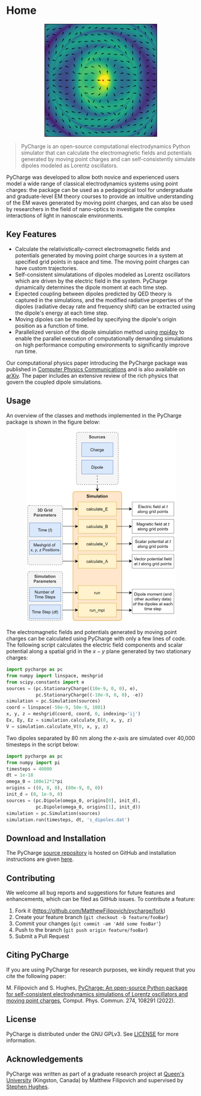 # Home

<p align="center">
  <img width="300" src="figs/oscillating_charge.gif">
</p>

> PyCharge is an open-source computational electrodynamics Python simulator that can calculate the electromagnetic fields and potentials generated by moving point charges and can self-consistently simulate dipoles modeled as Lorentz oscillators.

PyCharge was developed to allow both novice and experienced users model a wide range of classical electrodynamics systems using point charges: the package can be used as a pedagogical tool for undergraduate and graduate-level EM theory courses to provide an intuitive understanding of the EM waves generated by moving point charges, and can also be used by researchers in the field of nano-optics to investigate the complex interactions of light in nanoscale environments.

## Key Features

- Calculate the relativistically-correct electromagnetic fields and potentials generated by moving point charge sources in a system at specified grid points in space and time. The moving point charges can have custom trajectories.
- Self-consistent simulatations of dipoles modeled as Lorentz oscillators which are driven by the electric field in the system. PyCharge dynamically determines the dipole moment at each time step.
- Expected coupling between dipoles predicted by QED theory is captured in the simulations, and the modified radiative properties of the dipoles (radiative decay rate and frequency shift) can be extracted using the dipole's energy at each time step.
- Moving dipoles can be modelled by specifying the dipole's origin position as a function of time.
- Parallelized version of the dipole simulation method using [mpi4py](https://mpi4py.readthedocs.io/en/stable/) to enable the parallel execution of computationally demanding simulations on high performance computing environments to significantly improve run time.

Our computational physics paper introducing the PyCharge package was published in [Computer Physics Communications](https://doi.org/10.1016/j.cpc.2022.108291) and is also available on [arXiv](https://arxiv.org/abs/2107.12437). The paper includes an extensive review of the rich physics that govern the coupled dipole simulations.

## Usage

An overview of the classes and methods implemented in the PyCharge package is shown in the figure below:

<p align="center">
  <img width="400" src="figs/workflow.png">
</p>

The electromagnetic fields and potentials generated by moving point charges can be calculated using PyCharge with only a few lines of code. The following script calculates the electric field components and scalar potential along a spatial grid in the $x-y$ plane generated by two stationary charges:

```python
import pycharge as pc
from numpy import linspace, meshgrid
from scipy.constants import e
sources = (pc.StationaryCharge((10e-9, 0, 0), e),
           pc.StationaryCharge((-10e-9, 0, 0), -e))
simulation = pc.Simulation(sources)
coord = linspace(-50e-9, 50e-9, 1001)
x, y, z = meshgrid(coord, coord, 0, indexing='ij')
Ex, Ey, Ez = simulation.calculate_E(0, x, y, z)
V = simulation.calculate_V(0, x, y, z)
```

Two dipoles separated by 80 nm along the $x$-axis are simulated over 40,000 timesteps in the script below:

```python
import pycharge as pc
from numpy import pi
timesteps = 40000
dt = 1e-18
omega_0 = 100e12*2*pi
origins = ((0, 0, 0), (80e-9, 0, 0))
init_d = (0, 1e-9, 0)
sources = (pc.Dipole(omega_0, origins[0], init_d),
           pc.Dipole(omega_0, origins[1], init_d))
simulation = pc.Simulation(sources)
simulation.run(timesteps, dt, 's_dipoles.dat')
```

## Download and Installation

The PyCharge [source repository](https://github.com/MatthewFilipovich/pycharge) is hosted on GitHub and installation instructions are given [here](getting_started/installation.md).

## Contributing

We welcome all bug reports and suggestions for future features and enhancements, which can be filed as GitHub issues. To contribute a feature:

1. Fork it (<https://github.com/MatthewFilipovich/pycharge/fork>)
2. Create your feature branch (`git checkout -b feature/fooBar`)
3. Commit your changes (`git commit -am 'Add some fooBar'`)
4. Push to the branch (`git push origin feature/fooBar`)
5. Submit a Pull Request

## Citing PyCharge

If you are using PyCharge for research purposes, we kindly request that you cite the following paper:

M. Filipovich and S. Hughes, [PyCharge: An open-source Python package for self-consistent electrodynamics
simulations of Lorentz oscillators and moving point charges](https://arxiv.org/abs/2107.12437), Comput. Phys. Commun. 274, 108291 (2022).

## License

PyCharge is distributed under the GNU GPLv3. See [LICENSE](https://github.com/MatthewFilipovich/pycharge/blob/master/LICENSE) for more information.

## Acknowledgements

PyCharge was written as part of a graduate research project at [Queen's University](https://www.queensu.ca/physics/home) (Kingston, Canada) by Matthew Filipovich and supervised by [Stephen Hughes](https://www.physics.queensu.ca/facultysites/hughes/).
